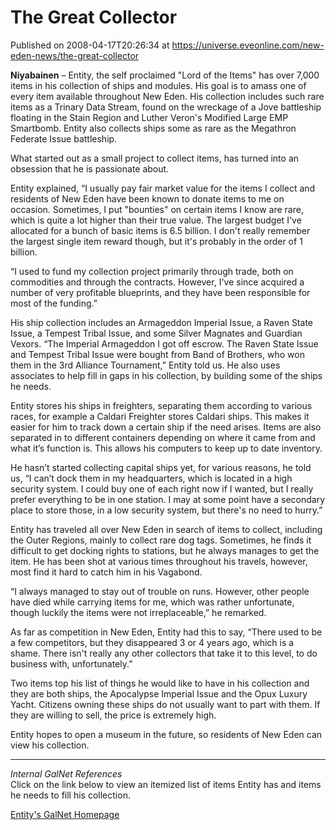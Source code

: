 # The Great Collector
Published on 2008-04-17T20:26:34 at https://universe.eveonline.com/new-eden-news/the-great-collector

**Niyabainen** – Entity, the self proclaimed "Lord of the Items" has over 7,000 items in his collection of ships and modules. His goal is to amass one of every item available throughout New Eden. His collection includes such rare items as a Trinary Data Stream, found on the wreckage of a Jove battleship floating in the Stain Region and Luther Veron's Modified Large EMP Smartbomb. Entity also collects ships some as rare as the Megathron Federate Issue battleship.

What started out as a small project to collect items, has turned into an obsession that he is passionate about.

Entity explained, “I usually pay fair market value for the items I collect and residents of New Eden have been known to donate items to me on occasion. Sometimes, I put "bounties" on certain items I know are rare, which is quite a lot higher than their true value. The largest budget I've allocated for a bunch of basic items is 6.5 billion. I don't really remember the largest single item reward though, but it's probably in the order of 1 billion.

“I used to fund my collection project primarily through trade, both on commodities and through the contracts. However, I've since acquired a number of very profitable blueprints, and they have been responsible for most of the funding.”

His ship collection includes an Armageddon Imperial Issue, a Raven State Issue, a Tempest Tribal Issue, and some Silver Magnates and Guardian Vexors. “The Imperial Armageddon I got off escrow. The Raven State Issue and Tempest Tribal Issue were bought from Band of Brothers, who won them in the 3rd Alliance Tournament,” Entity told us. He also uses associates to help fill in gaps in his collection, by building some of the ships he needs.

Entity stores his ships in freighters, separating them according to various races, for example a Caldari Freighter stores Caldari ships. This makes it easier for him to track down a certain ship if the need arises. Items are also separated in to different containers depending on where it came from and what it’s function is. This allows his computers to keep up to date inventory.

He hasn’t started collecting capital ships yet, for various reasons, he told us, “I can’t dock them in my headquarters, which is located in a high security system. I could buy one of each right now if I wanted, but I really prefer everything to be in one station. I may at some point have a secondary place to store those, in a low security system, but there's no need to hurry.”

Entity has traveled all over New Eden in search of items to collect, including the Outer Regions, mainly to collect rare dog tags. Sometimes, he finds it difficult to get docking rights to stations, but he always manages to get the item. He has been shot at various times throughout his travels, however, most find it hard to catch him in his Vagabond. 

“I always managed to stay out of trouble on runs. However, other people have died while carrying items for me, which was rather unfortunate, though luckily the items were not irreplaceable,” he remarked.

As far as competition in New Eden, Entity had this to say, “There used to be a few competitors, but they disappeared 3 or 4 years ago, which is a shame. There isn't really any other collectors that take it to this level, to do business with, unfortunately.”

Two items top his list of things he would like to have in his collection and they are both ships, the Apocalypse Imperial Issue and the Opux Luxury Yacht. Citizens owning these ships do not usually want to part with them. If they are willing to sell, the price is extremely high.

Entity hopes to open a museum in the future, so residents of New Eden can view his collection.

* * *

_Internal GalNet References_  
Click on the link below to view an itemized list of items Entity has and items he needs to fill his collection. 

[Entity's GalNet Homepage](http://home.wanadoo.nl/ntt/eve/collection/index.html)
